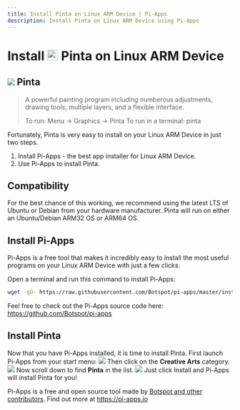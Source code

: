 ```yaml
---
title: Install Pinta on Linux ARM Device | Pi-Apps
description: Install Pinta on Linux ARM Device using Pi-Apps
---
```

<div class="simple-install-content content">

# Install <img src="/img/app-icons/Pinta/icon-64.png" height=24> Pinta on Linux ARM Device

## <img src="/img/app-icons/Pinta/icon-64.png"> Pinta
> A powerful painting program including numberous adjustments, drawing tools, multiple layers, and a flexible interface.
> 
> To run: Menu -> Graphics -> Pinta
> To run in a terminal: pinta

Fortunately, Pinta is very easy to install on your Linux ARM Device in just two steps.
1. Install Pi-Apps - the best app installer for Linux ARM Device.
2. Use Pi-Apps to install Pinta.
</div>
<div class="simple-install-content content">

## Compatibility
For the best chance of this working, we recommend using the latest LTS of Ubuntu or Debian from your hardware manufacturer.
Pinta will run on either an Ubuntu/Debian ARM32 OS or ARM64 OS.
</div>
<div class="simple-install-content content">

## Install Pi-Apps

Pi-Apps is a free tool that makes it incredibly easy to install the most useful programs on your Linux ARM Device with just a few clicks.

Open a terminal and run this command to install Pi-Apps:
```bash
wget -qO- https://raw.githubusercontent.com/Botspot/pi-apps/master/install | bash
```
Feel free to check out the Pi-Apps source code here: https://github.com/Botspot/pi-apps
</div>
<div class="simple-install-content content">

## Install Pinta

Now that you have Pi-Apps installed, it is time to install Pinta.
First launch Pi-Apps from your start menu:
<img src="/img/start-menu.png">
Then click on the <b>Creative Arts</b> category.
<img src="/img/category-selections/Creative Arts.png">
Now scroll down to find <b>Pinta</b> in the list.
<img src="/img/app-icons/Pinta/app-selection.png">
Just click Install and Pi-Apps will install Pinta for you!
</div>
<div class="simple-install-content content">

Pi-Apps is a free and open source tool made by [Botspot and other contributors](/about/#contributors). Find out more at https://pi-apps.io
</div>
